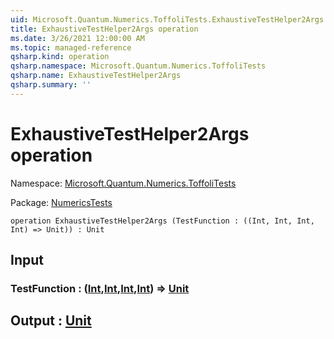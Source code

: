 ```yaml
---
uid: Microsoft.Quantum.Numerics.ToffoliTests.ExhaustiveTestHelper2Args
title: ExhaustiveTestHelper2Args operation
ms.date: 3/26/2021 12:00:00 AM
ms.topic: managed-reference
qsharp.kind: operation
qsharp.namespace: Microsoft.Quantum.Numerics.ToffoliTests
qsharp.name: ExhaustiveTestHelper2Args
qsharp.summary: ''
---
```


# ExhaustiveTestHelper2Args operation

Namespace: [Microsoft.Quantum.Numerics.ToffoliTests](xref:Microsoft.Quantum.Numerics.ToffoliTests)

Package: [NumericsTests](https://nuget.org/packages/NumericsTests)




```qsharp
operation ExhaustiveTestHelper2Args (TestFunction : ((Int, Int, Int, Int) => Unit)) : Unit
```


## Input

### TestFunction : ([Int](xref:microsoft.quantum.lang-ref.int),[Int](xref:microsoft.quantum.lang-ref.int),[Int](xref:microsoft.quantum.lang-ref.int),[Int](xref:microsoft.quantum.lang-ref.int)) => [Unit](xref:microsoft.quantum.lang-ref.unit) 





## Output : [Unit](xref:microsoft.quantum.lang-ref.unit)

